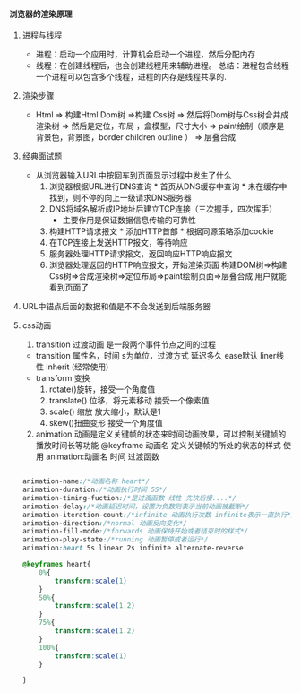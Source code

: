 #### 浏览器的渲染原理 
1.	进程与线程
	* 进程：启动一个应用时，计算机会启动一个进程，然后分配内存
	* 线程：在创建线程后，也会创建线程用来辅助进程。
	总结：进程包含线程 一个进程可以包含多个线程，进程的内存是线程共享的.
2. 渲染步骤
	* Html => 构建Html Dom树 =>构建 Css树 => 然后将Dom树与Css树合并成渲染树 => 然后是定位，布局 ，盒模型，尺寸大小 => paint绘制（顺序是背景色，背景图，border children outline ） => 层叠合成

3. 经典面试题
	* 从浏览器输入URL中按回车到页面显示过程中发生了什么
		1. 浏览器根据URL进行DNS查询
		  * 首页从DNS缓存中查询
		  * 未在缓存中找到，则不停的向上一级请求DNS服务器
		2. DNS将域名解析成IP地址后建立TCP连接（三次握手，四次挥手）
			* 主要作用是保证数据信息传输的可靠性
		3. 构建HTTP请求报文
		  * 添加HTTP首部
		  * 根据同源策略添加cookie
		4. 在TCP连接上发送HTTP报文，等待响应
		5. 服务器处理HTTP请求报文，返回响应HTTP响应报文
		6. 浏览器处理返回的HTTP响应报文，开始渲染页面
		构建DOM树=>构建Css树=>合成渲染树=>定位布局=>paint绘制页面=>层叠合成 用户就能看到页面了
4. URL中锚点后面的数据和值是不不会发送到后端服务器
5. css动画
	1. transition 过渡动画 是一段两个事件节点之间的过程
	  * transition 属性名，时间 s为单位，过渡方式  延迟多久
		ease默认 liner线性 inherit (经常使用)
	  * transform 变换 
	  	1. rotate()旋转，接受一个角度值
		2. translate() 位移，将元素移动 接受一个像素值
		3. scale() 缩放 放大缩小，默认是1
		4. skew()扭曲变形 接受一个角度值
	2. animation 动画是定义关键帧的状态来时间动画效果，可以控制关键帧的播放时间长等功能
	@keyframe 动画名 定义关键帧的所处的状态的样式 
	使用  animation:动画名 时间 过渡函数
	``` css

	animation-name:/*动画名称 heart*/
	animation-duration:/*动画执行时间 5S*/
	animation-timing-fuction:/*是过渡函数 线性 先快后慢....*/
	animation-delay:/*动画延迟时间，设置为负数则表示当前动画被截断*/
	animation-iteration-count:/*infinite 动画执行次数 infinite表示一直执行*/
	animation-direction:/*normal 动画反向变化*/
	animation-fill-mode:/*forwards 动画保持开始或者结束时的样式*/
	animation-play-state:/*running 动画暂停或者运行*/
	animation:heart 5s linear 2s infinite alternate-reverse 

	@keyframes heart{
		0%{
			transform:scale(1)
		}
		50%{
			transform:scale(1.2)
		}
		75%{
			transform:scale(1.2)
		}
		100%{
			transform:scale(1)
		}

	}
	
	```
